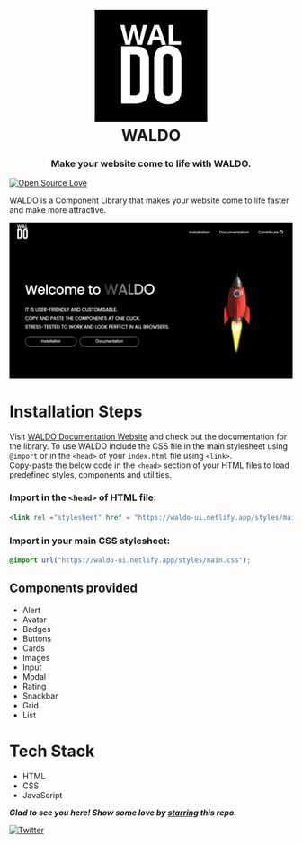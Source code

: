 <h1 align="center">
  <br />
  <a href="https://waldo-ui.netlify.app/">
      <img src="./assets/images/logo-cl.png" alt="WALDO" width="200"></a>
  <br />
  WALDO
</h1>
<h3 align="center">
    Make your website come to life with WALDO.
</h3>

[![Open Source Love](https://badges.frapsoft.com/os/v2/open-source.svg?v=103)](https://github.com/pariyar07)

WALDO is a Component Library that makes your website come to life faster and make more
attractive.

![image](./assets/images/WALDO-Homepage.png)

# Installation Steps

Visit [WALDO Documentation Website](https://waldo-ui.netlify.app/pages/documentation.html) and check out the documentation for the library. To use WALDO include the CSS file in the main stylesheet using `@import` or in the `<head>` of your `index.html` file using `<link>`. 
<br />
Copy-paste the below code in the `<head>` section of your HTML files to load predefined styles, components and utilities. 

### Import in the `<head>` of HTML file:

```HTML
<link rel ="stylesheet" href = "https://waldo-ui.netlify.app/styles/main.css" />
```

### Import in your main CSS stylesheet:

```CSS
@import url("https://waldo-ui.netlify.app/styles/main.css");
```

## Components provided

- Alert
- Avatar
- Badges
- Buttons
- Cards
- Images
- Input
- Modal
- Rating
- Snackbar
- Grid
- List

# Tech Stack
- HTML
- CSS
- JavaScript

***Glad to see you here! Show some love by [starring](https://github.com/pariyar07/WALDO) this repo.***

[![Twitter](https://img.shields.io/static/v1.svg?label=connect&message=@satyamP_js&color=grey&logo=twitter&style=flat&logoColor=white&colorA=blue)](https://twitter.com/satyamP_js)
